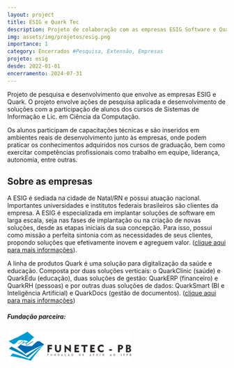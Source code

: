 ```yaml
---
layout: project
title: ESIG e Quark Tec
description: Projeto de colaboração com as empresas ESIG Software e Quark Tec
img: assets/img/projetos/esig.png
importance: 1
category: Encerrados #Pesquisa, Extensão, Empresas
projeto: esig
desde: 2022-01-01
encerramento: 2024-07-31
---
```


Projeto de pesquisa e desenvolvimento que envolve as empresas ESIG e Quark. O projeto envolve ações de pesquisa aplicada e desenvolvimento de soluções com a participação de alunos dos cursos de Sistemas de Informação e Lic. em Ciência da Computação. 

Os alunos participam de capacitações técnicas e são inseridos em ambientes reais de desenvolvimento junto às empresas, onde podem praticar os conhecimentos adquiridos nos cursos de graduação, bem como exercitar competências profissionais como trabalho em equipe, liderança, autonomia, entre outras. 

## Sobre as empresas

A ESIG é sediada na cidade de Natal/RN e possui atuação nacional. Importantes universidades e institutos federais brasileiros são clientes da empresa. A ESIG é especializada em implantar soluções de software em larga escala, seja nas fases de implantação ou na criação de novas soluções, desde as etapas iniciais da sua concepção. Para isso, possui como missão a perfeita sintonia com as necessidades de seus clientes, propondo soluções que efetivamente inovem e agreguem valor. ([clique aqui para mais informações](https://www.esig.com.br/portal/a-esig/a-empresa/)).

A linha de produtos Quark é uma solução para digitalização da saúde e educação. Composta por duas soluções verticais: o QuarkClinic (saúde) e QuarkEdu (educação), duas soluções de gestão: QuarkERP (financeiro) e QuarkRH (pessoas) e por outras duas soluções de dados: QuarkSmart (BI e Inteligência Artificial) e QuarkDocs (gestão de documentos).  ([clique aqui para mais informações](https://quarkcloud.com.br/esig-quark))
##### Fundação parceira:
[![Fundação parceira](/assets/img/logos/logo-funetec.png#right)](https://www.funetec.com/)